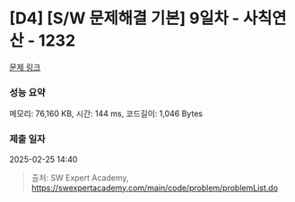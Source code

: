 # [D4] [S/W 문제해결 기본] 9일차 - 사칙연산 - 1232 

[문제 링크](https://swexpertacademy.com/main/code/problem/problemDetail.do?contestProbId=AV141J8KAIcCFAYD) 

### 성능 요약

메모리: 76,160 KB, 시간: 144 ms, 코드길이: 1,046 Bytes

### 제출 일자

2025-02-25 14:40



> 출처: SW Expert Academy, https://swexpertacademy.com/main/code/problem/problemList.do